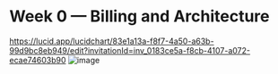 # Week 0 — Billing and Architecture
https://lucid.app/lucidchart/83e1a13a-f8f7-4a50-a63b-99d9bc8eb949/edit?invitationId=inv_0183ce5a-f8cb-4107-a072-ecae74603b90
![image](https://user-images.githubusercontent.com/85311233/222699507-32156bcc-eeba-4132-bdd3-3f1fc71f3cae.png)
